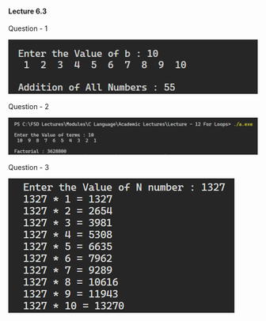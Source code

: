 <h4>Lecture 6.3</h4>


<p>Question - 1</p>
<img src="Screenshots\Q1.png">

<p>Question - 2</p>
<img src="Screenshots\Q2.png">

<p>Question - 3</p>
<img src="Screenshots\Q3.png">
